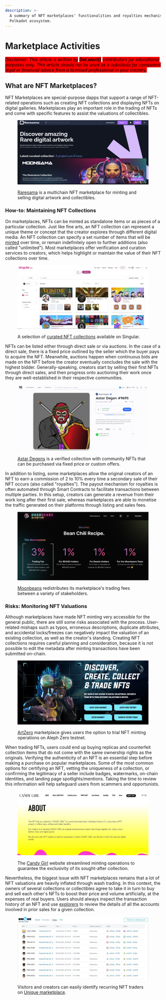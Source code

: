 ```yaml
---
description: >-
  A summary of NFT marketplaces' functionalities and royalties mechanisms in the
  Polkadot ecosystem.
---
```


# Marketplace Activities

_<mark style="background-color:red;">Disclaimer: This article is written by</mark> <mark style="background-color:red;"></mark><mark style="background-color:red;">**Dot.alert()**</mark> <mark style="background-color:red;"></mark><mark style="background-color:red;">contributors for educational purposes only. This article should not be used as a substitute for competent legal or financial advice from a licensed professional in your country.</mark>_



## What are NFT Marketplaces?&#x20;

NFT Marketplaces are special-purpose dapps that support a range of NFT-related operations such as creating NFT collections and displaying NFTs on digital galleries. Marketplaces play an important role in the trading of NFTs and come with specific features to assist the valuations of collectibles.

<figure><img src="../../../.gitbook/assets/O_NFTRaresamaMarketplace.JPG" alt="Landing page of Raresama, an NFT marketplace for digital work."><figcaption><p><a href="https://raresama.com/">Raresama</a> is a multichain NFT marketplace for minting and selling digital artwork and collectibles.</p></figcaption></figure>



### How-to: Maintaining NFT Collections

On marketplaces, NFTs can be minted as standalone items or as pieces of a particular collection. Just like fine arts, an NFT collection can represent a unique theme or concept that the creator explores through different digital media. An NFT collection can specify a set number of items that will be [minted](data-management.md) over time, or remain indefinitely open to further additions (also called "unlimited"). Most marketplaces offer verification and curation services to creators, which helps highlight or maintain the value of their NFT collections over time.

<figure><img src="../../../.gitbook/assets/O_NFTSingularcuration.JPG" alt="A list of curated NFT collections displayed on Singular NFT marketplace."><figcaption><p>A selection of <a href="https://singular.app/explore/collections?isCurated=true&#x26;isVerified=false&#x26;network=kusama&#x26;sortBy=collections:created_at_block:desc">curated NFT collections</a> available on Singular.</p></figcaption></figure>

NFTs can be listed either through direct sale or via auctions. In the case of a direct sale, there is a fixed price outlined by the seller which the buyer pays to acquire the NFT. Meanwhile, auctions happen when continuous bids are made on the NFT before the creator eventually concludes the sale with the highest bidder. Generally-speaking, creators start by selling their first NFTs through direct sales, and then progress onto auctioning their work once they are well-established in their respective communities.

<figure><img src="../../../.gitbook/assets/O_NFTAstarDegenBid.JPG" alt="A summary of offers made on Astar Degen #9695 on the TofuNFT marketplace."><figcaption><p><a href="https://tofunft.com/collection/astardegens/items">Astar Degens</a> is a verified collection with community NFTs that can be purchased via fixed price or custom offers.</p></figcaption></figure>

In addition to listing, some marketplaces allow the original creators of an NFT to earn a commission of 2 to 10% every time a secondary sale of their NFT occurs (also called "royalties"). The payout mechanism for royalties is often automated through Smart Contracts to facilitate transactions between multiple parties. In this setup, creators can generate a revenue from their work long after their first sale, whereas marketplaces are able to monetise the traffic generated on their platforms through listing and sales fees.

<figure><img src="../../../.gitbook/assets/O_NFTMoonbeansfees.JPG" alt="Moonbeans marketplace&#x27;s 3% trading fees are shared equally between stakeholders."><figcaption><p><a href="https://moonbeans.io/">Moonbeans</a> redistributes its marketplace's trading fees between a variety of stakeholders.</p></figcaption></figure>



### Risks: Monitoring NFT Valuations

Although marketplaces have made NFT minting very accessible for the general public, there are still some risks associated with the process. User-related mishaps such as typos, erroneous descriptions, duplicate attributes, and accidental locks/freezes can negatively impact the valuation of an existing collection, as well as the creator's standing. Creating NFT collections requires careful planning and consideration, because it is not possible to edit the metadata after minting transactions have been submitted on-chain.&#x20;

<figure><img src="../../../.gitbook/assets/O_NFTArtZero.JPG" alt="4 options for minting NFTs on ArtZero marketplace, including Aleph Zero Mainnet and Testnet."><figcaption><p><a href="https://artzero.io/">ArtZero</a> marketplace gives users the option to trial NFT minting operations on Aleph Zero testnet.</p></figcaption></figure>

When trading NFTs, users could end up buying replicas and counterfeit collection items that do not come with the same ownership rights as the originals. Verifying the authenticity of an NFT is an essential step before making a purchase on popular marketplaces. Some of the most common options for certifying an NFT, vetting the uniqueness of a collection, or confirming the legitimacy of a seller include badges, watermarks, on-chain identities, and landing page spotlights/mentions. Taking the time to review this information will help safeguard users from scammers and opportunists.

<figure><img src="../../../.gitbook/assets/O_NFTCandygirlwebsite.JPG" alt="Website of the Candy Girl NFT project showing information about the collection."><figcaption><p>The <a href="https://candygirl-nft.com/">Candy Girl</a> website streamlined minting operations to guarantee the exclusivity of its sought-after collection.</p></figcaption></figure>

Nevertheless, the biggest issue with NFT marketplaces remains that a lot of NFT valuations are heavily inflated through wash trading. In this context, the owners of several collections or collectibles agree to take it in turn to buy and sell each other's NFTs to boost their price and volume artificially, at the expenses of real buyers. Users should always inspect the transaction history of an NFT and use [explorers](../../../useful-tools/explorers.md) to review the details of all the accounts involved in prior sales for a given collection.

<figure><img src="../../../.gitbook/assets/O_NFTUniqueTrades.JPG" alt="A list of NFT trades completed on Unique network&#x27;s native marketplace."><figcaption><p>Visitors and creators can easily identify recurring NFT traders on <a href="https://unqnft.io/quartz/trades">Unique marketplace</a>.</p></figcaption></figure>

